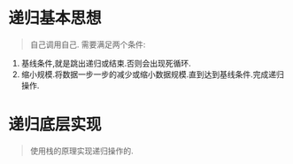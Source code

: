 # 递归基本思想
> 自己调用自己. 需要满足两个条件:
1. 基线条件,就是跳出递归或结束.否则会出现死循环.
1. 缩小规模.将数据一步一步的减少或缩小数据规模.直到达到基线条件.完成递归操作.

# 递归底层实现
> 使用栈的原理实现递归操作的.